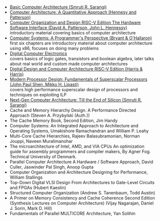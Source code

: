 - [Basic Computer Architecture (Smruti R. Sarangi)](https://books.google.com/books?id=DYCizgEACAAJ)  
- [Computer Architecture: A Quantitative Approach (Hennesy and Patterson)](https://books.google.com/books?id=cM8mDwAAQBAJ)  
- [Computer Organization and Design RISC-V Edition The Hardware Software Interface (David A. Patterson, John L. Hennessy)](https://books.google.com/books?id=rlkXwAEACAAJ)  
introductory material covering basics of computer architecture
- [Computer Systems: A Programmer's Perspective (Bryant & O'Hallaron)](https://books.google.com/books?id=4n4ZAQAAIAAJ)  
first six chapters are introductory material about computer architecture using x86, focuses on doing many problems
- [Digital Computer Electronics](https://books.google.com/books?id=HGVTAAAAMAAJ)  
covers basics of logic gates, transistors and boolean algebra, later talks about real world and custom made computer architectures
- [Digital Design and Computer Architecture RISC-V Edition (Harris & Harris)](https://books.google.com/books?id=-DG18Nf7jLcC)  
- [Modern Processor Design: Fundamentals of Superscalar Processors (John Paul Shen, Mikko H. Lipasti)](https://books.google.com/books?id=ffQqAAAAQBAJ)  
covers high performance superscalar design of processors and techniques on exploiting ILP
- [Next-Gen Computer Architecture: Till the End of Silicon (Smruti R. Sarangi)](https://books.google.com/books?id=zGso0AEACAAJ)  
- Cache and Memory Hierarchy Design. A Performance Directed Approach (Steven A. Przybylski (Auth.))
- The Cache Memory Book, Second Edition, Jim Handy
- Computer Systems: An Integrated Approach to Architecture and Operating Systems, Umakishore Ramachandran and William P. Leahy
- Multi-Core Cache Hierarchies, Rajeev Balasubramonian, Norman Jouppi, Naveen Muralimanohar
- The microarchitecture of Intel, AMD, and VIA CPUs An optimization guide for assembly programmers and compiler makers, By Agner Fog. Technical University of Denmark.
- Parallel Computer Architecture A Hardware / Software Approach, David Culler, Jaswinder Pal Singh, Anoop Gupta
- Computer Organization and Architecture Designing for Performance, William Stallings
- Top-Down Digital VLSI Design From Architectures to Gate-Level Circuits and FPGAs (Hubert Kaeslin)
- Structured Computer Organization (Andrew S. Tanenbaum, Todd Austin)
- A Primer on Memory Consistency and Cache Coherence Second Edition (Synthesis Lectures on Computer Architecture) (Vijay Nagarajan, Daniel J. Sorin, Mark D. Hill)
- Fundamentals of Parallel MULTICORE Architecture, Yan Solihin
